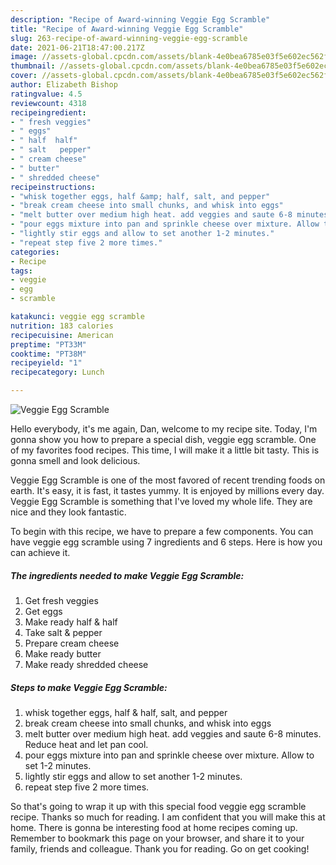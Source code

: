 ```yaml
---
description: "Recipe of Award-winning Veggie Egg Scramble"
title: "Recipe of Award-winning Veggie Egg Scramble"
slug: 263-recipe-of-award-winning-veggie-egg-scramble
date: 2021-06-21T18:47:00.217Z
image: //assets-global.cpcdn.com/assets/blank-4e0bea6785e03f5e602ec562f230caae08da540cada707380b4fe1bbebba43da.png
thumbnail: //assets-global.cpcdn.com/assets/blank-4e0bea6785e03f5e602ec562f230caae08da540cada707380b4fe1bbebba43da.png
cover: //assets-global.cpcdn.com/assets/blank-4e0bea6785e03f5e602ec562f230caae08da540cada707380b4fe1bbebba43da.png
author: Elizabeth Bishop
ratingvalue: 4.5
reviewcount: 4318
recipeingredient:
- " fresh veggies"
- " eggs"
- " half  half"
- " salt   pepper"
- " cream cheese"
- " butter"
- " shredded cheese"
recipeinstructions:
- "whisk together eggs, half &amp; half, salt, and pepper"
- "break cream cheese into small chunks, and whisk into eggs"
- "melt butter over medium high heat. add veggies and saute 6-8 minutes. Reduce heat and let pan cool."
- "pour eggs mixture into pan and sprinkle cheese over mixture. Allow to set 1-2 minutes."
- "lightly stir eggs and allow to set another 1-2 minutes."
- "repeat step five 2 more times."
categories:
- Recipe
tags:
- veggie
- egg
- scramble

katakunci: veggie egg scramble 
nutrition: 183 calories
recipecuisine: American
preptime: "PT33M"
cooktime: "PT38M"
recipeyield: "1"
recipecategory: Lunch

---
```



![Veggie Egg Scramble](//assets-global.cpcdn.com/assets/blank-4e0bea6785e03f5e602ec562f230caae08da540cada707380b4fe1bbebba43da.png)

Hello everybody, it's me again, Dan, welcome to my recipe site. Today, I'm gonna show you how to prepare a special dish, veggie egg scramble. One of my favorites food recipes. This time, I will make it a little bit tasty. This is gonna smell and look delicious.



Veggie Egg Scramble is one of the most favored of recent trending foods on earth. It's easy, it is fast, it tastes yummy. It is enjoyed by millions every day. Veggie Egg Scramble is something that I've loved my whole life. They are nice and they look fantastic.


To begin with this recipe, we have to prepare a few components. You can have veggie egg scramble using 7 ingredients and 6 steps. Here is how you can achieve it.

<!--inarticleads1-->

##### The ingredients needed to make Veggie Egg Scramble:

1. Get  fresh veggies
1. Get  eggs
1. Make ready  half &amp; half
1. Take  salt  &amp; pepper
1. Prepare  cream cheese
1. Make ready  butter
1. Make ready  shredded cheese




<!--inarticleads2-->

##### Steps to make Veggie Egg Scramble:

1. whisk together eggs, half &amp; half, salt, and pepper
1. break cream cheese into small chunks, and whisk into eggs
1. melt butter over medium high heat. add veggies and saute 6-8 minutes. Reduce heat and let pan cool.
1. pour eggs mixture into pan and sprinkle cheese over mixture. Allow to set 1-2 minutes.
1. lightly stir eggs and allow to set another 1-2 minutes.
1. repeat step five 2 more times.




So that's going to wrap it up with this special food veggie egg scramble recipe. Thanks so much for reading. I am confident that you will make this at home. There is gonna be interesting food at home recipes coming up. Remember to bookmark this page on your browser, and share it to your family, friends and colleague. Thank you for reading. Go on get cooking!
